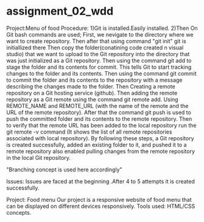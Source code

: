 # assignment_02_wdd
Project:Menu of food
Procedure:
1)Git is installed.Easily installed.
2)Then On Git bash commands are used;
First, we nevigate to the directory where we want to create repository.
Then after that using command "git init" git is initiallized there
Then copy the folder(conatining code created n visual studio) that we want to upload to the Git repository into the directory that was just initialized as a Git repository.
Then using the command git add to stage the folder and its contents for commit. This tells Git to start tracking changes to the folder and its contents.
Then using the command git commit to commit the folder and its contents to the repository with a message describing the changes made to the folder.
Then Creating a remote repository on a Git hosting service (github).
Then adding the remote repository as a Git remote using the command git remote add. Using REMOTE_NAME and REMOTE_URL (with the name of the remote and the URL of the remote repository).
After that the command git push is used  to push the committed folder and its contents to the remote repository.
Then to verify that the remote URL has been added to the local repository  run the git remote -v command (It shows the list of all remote repositories associated with local repository).
By following these steps, a Git repository is created successfully, added an existing folder to it, and pushed it to a remote repository also enabled pulling changes from the remote repository in the local Git repository. 

"Branching concept is used here accordingly"

Issues:
Issues are faced at the beginning .After 4 to 5 attempts it is created successfully.

Project: Food menu
Our project is a responsive website of food menu that can be displayed on different devices responsively.
Tools used:
HTML/CSS concepts.
